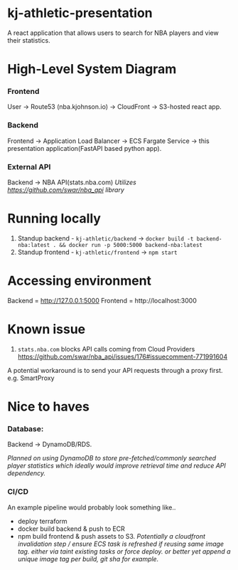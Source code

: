 # kj-athletic-presentation
A react application that allows users to search for NBA players and view their statistics. 


# High-Level System Diagram
### Frontend
User -> Route53 (nba.kjohnson.io) -> CloudFront -> S3-hosted react app.
### Backend
Frontend -> Application Load Balancer -> ECS Fargate Service -> this presentation application(FastAPI based python app).
### External API
Backend -> NBA API(stats.nba.com)
*Utilizes https://github.com/swar/nba_api library*

# Running locally
1. Standup backend - `kj-athletic/backend` -> `docker build -t backend-nba:latest . && docker run -p 5000:5000 backend-nba:latest`
2. Standup frontend - `kj-athletic/frontend` -> `npm start `

# Accessing environment
Backend = http://127.0.0.1:5000
Frontend = http://localhost:3000

# Known issue
1. `stats.nba.com` blocks API calls coming from Cloud Providers
https://github.com/swar/nba_api/issues/176#issuecomment-771991604

A potential workaround is to send your API requests through a proxy first. e.g. SmartProxy


# Nice to haves 

### Database:
Backend -> DynamoDB/RDS.

*Planned on using DynamoDB to store pre-fetched/commonly searched player statistics which ideally would improve retrieval time and reduce API dependency.*

### CI/CD
An example pipeline would probably look something like.. 
- deploy terraform
- docker build backend & push to ECR
- npm build frontend & push assets to S3. 
*Potentially a cloudfront invalidation step / ensure ECS task is refreshed if reusing same image tag. either via taint existing tasks or force deploy. or better yet append a unique image tag per build, git sha for example.*